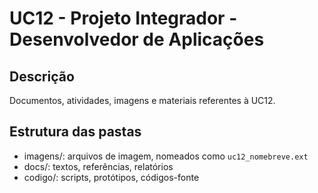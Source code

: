 # UC12 - Projeto Integrador - Desenvolvedor de Aplicações

## Descrição
Documentos, atividades, imagens e materiais referentes à UC12.

## Estrutura das pastas
- imagens/: arquivos de imagem, nomeados como `uc12_nomebreve.ext`
- docs/: textos, referências, relatórios
- codigo/: scripts, protótipos, códigos-fonte
